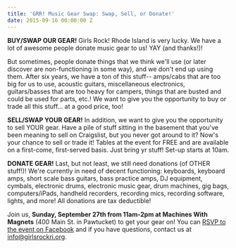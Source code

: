 ```yaml
---
title: 'GRR! Music Gear Swap: Swap, Sell, or Donate!'
date: 2015-09-16 00:00:00 Z
---
```


**BUY/SWAP OUR GEAR!** Girls Rock! Rhode Island is very lucky. We have a lot of awesome people donate music gear to us! YAY (and thanks!)!

But sometimes, people donate things that we think we'll use (or later discover are non-functioning in some way), and we don't end up using them. After six years, we have a ton of this stuff-- amps/cabs that are too big for us to use, acoustic guitars, miscellaneous electronics, guitars/basses that are too heavy for campers, things that are busted and could be used for parts, etc.! We want to give you the opportunity to buy or trade all this stuff... at a good price, too!

**SELL/SWAP YOUR GEAR!** In addition, we want to give you the opportunity to sell YOUR gear. Have a pile of stuff sitting in the basement that you've been meaning to sell on Craigslist, but you never got around to it? Now's your chance to sell or trade it! Tables at the event for FREE and are available on a first-come, first-served basis. Just bring yr stuff! Set-up starts at 10am.

**DONATE GEAR!** Last, but not least, we still need donations (of OTHER stuff!)! We're currently in need of decent functioning: keyboards, keyboard amps, short scale bass guitars, bass practice amps, DJ equipment, cymbals, electronic drums, electronic music gear, drum machines, gig bags, computers/iPads, handheld recorders, recording mics, recording software, lights, and more! All donations are tax deductible!

Join us, **Sunday, September 27th from 11am-2pm at Machines With Magnets** (400 Main St. in Pawtucket) to get your gear on! You can [RSVP to the event on Facebook](https://www.facebook.com/events/417662928434000/) and if you have questions, contact us at info@girlsrockri.org.
